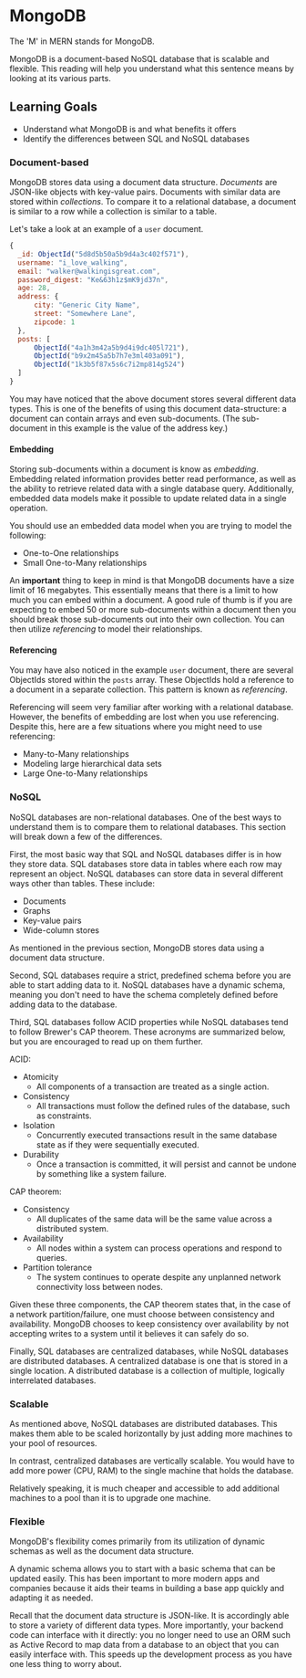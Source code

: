 # MongoDB

The 'M' in MERN stands for MongoDB.

MongoDB is a document-based NoSQL database that is scalable and flexible. This
reading will help you understand what this sentence means by looking at its
various parts.

## Learning Goals

- Understand what MongoDB is and what benefits it offers
- Identify the differences between SQL and NoSQL databases

### Document-based

MongoDB stores data using a document data structure. _Documents_ are JSON-like
objects with key-value pairs. Documents with similar data are stored within
_collections_. To compare it to a relational database, a document is similar
to a row while a collection is similar to a table.

Let's take a look at an example of a `user` document.

```js
{
  _id: ObjectId("5d8d5b50a5b9d4a3c402f571"),
  username: "i_love_walking",
  email: "walker@walkingisgreat.com",
  password_digest: "Ke&63h1z$mK9jd37n",
  age: 28,
  address: {
      city: "Generic City Name",
      street: "Somewhere Lane",
      zipcode: 1
  },
  posts: [
      ObjectId("4a1h3m42a5b9d4i9dc405l721"),
      ObjectId("b9x2m45a5b7h7e3ml403a091"),
      ObjectId("1k3b5f87x5s6c7i2mp814g524")
  ]
}
```

You may have noticed that the above document stores several different data
types. This is one of the benefits of using this document data-structure: a
document can contain arrays and even sub-documents. (The sub-document in this
example is the value of the address key.)

#### Embedding

Storing sub-documents within a document is know as _embedding_. Embedding
related information provides better read performance, as well as the ability to
retrieve related data with a single database query. Additionally, embedded data
models make it possible to update related data in a single operation.

You should use an embedded data model when you are trying to model the
following:
  
- One-to-One relationships
- Small One-to-Many relationships

An **important** thing to keep in mind is that MongoDB documents have a size
limit of 16 megabytes. This essentially means that there is a limit to how much
you can embed within a document. A good rule of thumb is if you are expecting to
embed 50 or more sub-documents within a document then you should break those
sub-documents out into their own collection. You can then utilize
_referencing_ to model their relationships.

#### Referencing

You may have also noticed in the example `user` document, there are several
ObjectIds stored within the `posts` array. These ObjectIds hold a reference to a
document in a separate collection. This pattern is known as _referencing_.

Referencing will seem very familiar after working with a relational database.
However, the benefits of embedding are lost when you use referencing. Despite
this, here are a few situations where you might need to use referencing:

- Many-to-Many relationships
- Modeling large hierarchical data sets
- Large One-to-Many relationships

### NoSQL

NoSQL databases are non-relational databases. One of the best ways to understand
them is to compare them to relational databases. This section will break down a
few of the differences.

First, the most basic way that SQL and NoSQL databases differ is in how they
store data. SQL databases store data in tables where each row may represent an
object. NoSQL databases can store data in several different ways other than
tables. These include:

- Documents
- Graphs
- Key-value pairs
- Wide-column stores

As mentioned in the previous section, MongoDB stores data using a document data
structure.

Second, SQL databases require a strict, predefined schema before you are able to
start adding data to it. NoSQL databases have a dynamic schema, meaning you
don't need to have the schema completely defined before adding data to the
database.

Third, SQL databases follow ACID properties while NoSQL databases tend to follow
Brewer's CAP theorem. These acronyms are summarized below, but you are
encouraged to read up on them further.

ACID:

- Atomicity
  - All components of a transaction are treated as a single action.
- Consistency
  - All transactions must follow the defined rules of the database, such as
    constraints.
- Isolation
  - Concurrently executed transactions result in the same database state as if
    they were sequentially executed.
- Durability
  - Once a transaction is committed, it will persist and cannot be undone by
    something like a system failure.

CAP theorem:

- Consistency
  - All duplicates of the same data will be the same value across a distributed
    system.
- Availability
  - All nodes within a system can process operations and respond to queries.
- Partition tolerance
  - The system continues to operate despite any unplanned network connectivity
    loss between nodes.

Given these three components, the CAP theorem states that, in the case of a
network partition/failure, one must choose between consistency and availability.
MongoDB chooses to keep consistency over availability by not accepting writes to
a system until it believes it can safely do so.

Finally, SQL databases are centralized databases, while NoSQL databases are
distributed databases. A centralized database is one that is stored in a single
location. A distributed database is a collection of multiple, logically
interrelated databases.

### Scalable

As mentioned above, NoSQL databases are distributed databases. This makes them
able to be scaled horizontally by just adding more machines to your pool of
resources.

In contrast, centralized databases are vertically scalable. You would have to
add more power (CPU, RAM) to the single machine that holds the database.

Relatively speaking, it is much cheaper and accessible to add additional
machines to a pool than it is to upgrade one machine.

### Flexible

MongoDB's flexibility comes primarily from its utilization of dynamic schemas as
well as the document data structure.

A dynamic schema allows you to start with a basic schema that can be updated
easily. This has been important to more modern apps and companies because it
aids their teams in building a base app quickly and adapting it as needed.

Recall that the document data structure is JSON-like. It is accordingly able to
store a variety of different data types. More importantly, your backend code can
interface with it directly: you no longer need to use an ORM such as Active
Record to map data from a database to an object that you can easily interface
with. This speeds up the development process as you have one less thing to worry
about.
